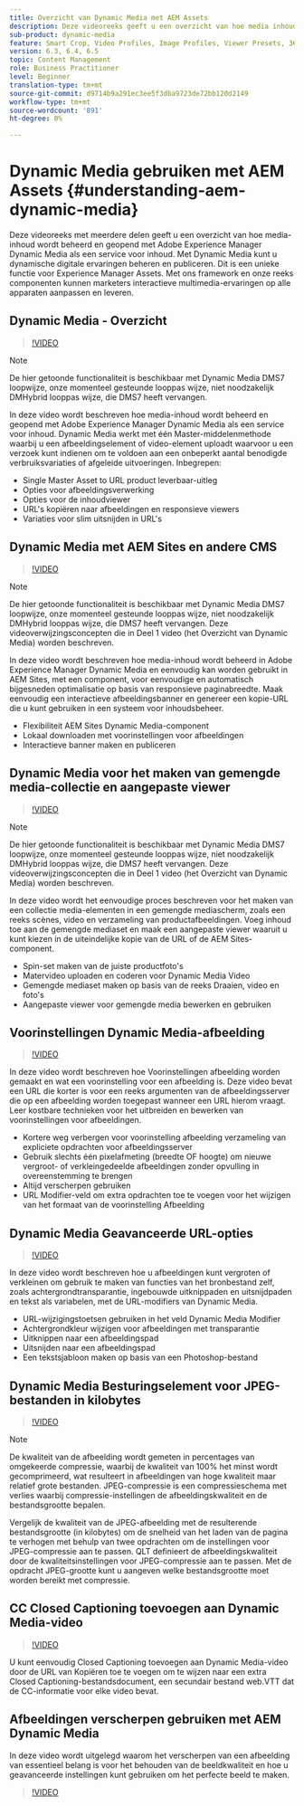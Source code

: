 ```yaml
---
title: Overzicht van Dynamic Media met AEM Assets
description: Deze videoreeks geeft u een overzicht van hoe media inhoud wordt beheerd en betreden gebruikend Adobe Experience Manager Dynamic Media als inhoud dienende dienst. Met Dynamic Media kunt u dynamische digitale ervaringen beheren en publiceren. Dit is een unieke functie voor Experience Manager Assets. Met ons framework en onze reeks componenten kunnen marketers interactieve multimedia-ervaringen op alle apparaten aanpassen en leveren.
sub-product: dynamic-media
feature: Smart Crop, Video Profiles, Image Profiles, Viewer Presets, 360 VR Video, Image Sets, Spin Sets
version: 6.3, 6.4, 6.5
topic: Content Management
role: Business Practitioner
level: Beginner
translation-type: tm+mt
source-git-commit: d9714b9a291ec3ee5f3dba9723de72bb120d2149
workflow-type: tm+mt
source-wordcount: '891'
ht-degree: 0%

---
```



# Dynamic Media gebruiken met AEM Assets {#understanding-aem-dynamic-media}

Deze videoreeks met meerdere delen geeft u een overzicht van hoe media-inhoud wordt beheerd en geopend met Adobe Experience Manager Dynamic Media als een service voor inhoud. Met Dynamic Media kunt u dynamische digitale ervaringen beheren en publiceren. Dit is een unieke functie voor Experience Manager Assets. Met ons framework en onze reeks componenten kunnen marketers interactieve multimedia-ervaringen op alle apparaten aanpassen en leveren.

## Dynamic Media - Overzicht

>[!VIDEO](https://video.tv.adobe.com/v/27144/?quality=9&learn=on)

>[!NOTE]
>
>De hier getoonde functionaliteit is beschikbaar met Dynamic Media DMS7 loopwijze, onze momenteel gesteunde looppas wijze, niet noodzakelijk DMHybrid looppas wijze, die DMS7 heeft vervangen.

In deze video wordt beschreven hoe media-inhoud wordt beheerd en geopend met Adobe Experience Manager Dynamic Media als een service voor inhoud. Dynamic Media werkt met één Master-middelenmethode waarbij u een afbeeldingselement of video-element uploadt waarvoor u een verzoek kunt indienen om te voldoen aan een onbeperkt aantal benodigde verbruiksvariaties of afgeleide uitvoeringen. Inbegrepen:

* Single Master Asset to URL product leverbaar-uitleg
* Opties voor afbeeldingsverwerking
* Opties voor de inhoudviewer
* URL&#39;s kopiëren naar afbeeldingen en responsieve viewers
* Variaties voor slim uitsnijden in URL&#39;s

## Dynamic Media met AEM Sites en andere CMS

>[!VIDEO](https://video.tv.adobe.com/v/27145/?quality=9&learn=on)

>[!NOTE]
>
>De hier getoonde functionaliteit is beschikbaar met Dynamic Media DMS7 loopwijze, onze momenteel gesteunde looppas wijze, niet noodzakelijk DMHybrid looppas wijze, die DMS7 heeft vervangen. Deze videoverwijzingsconcepten die in Deel 1 video (het Overzicht van Dynamic Media) worden beschreven.

In deze video wordt beschreven hoe media-inhoud wordt beheerd in Adobe Experience Manager Dynamic Media en eenvoudig kan worden gebruikt in AEM Sites, met een component, voor eenvoudige en automatisch bijgesneden optimalisatie op basis van responsieve paginabreedte. Maak eenvoudig een interactieve afbeeldingsbanner en genereer een kopie-URL die u kunt gebruiken in een systeem voor inhoudsbeheer.

* Flexibiliteit AEM Sites Dynamic Media-component
* Lokaal downloaden met voorinstellingen voor afbeeldingen
* Interactieve banner maken en publiceren

## Dynamic Media voor het maken van gemengde media-collectie en aangepaste viewer

>[!VIDEO](https://video.tv.adobe.com/v/27146/?quality=9&learn=on)

>[!NOTE]
>
>De hier getoonde functionaliteit is beschikbaar met Dynamic Media DMS7 loopwijze, onze momenteel gesteunde looppas wijze, niet noodzakelijk DMHybrid looppas wijze, die DMS7 heeft vervangen. Deze videoverwijzingsconcepten die in Deel 1 video (het Overzicht van Dynamic Media) worden beschreven.

In deze video wordt het eenvoudige proces beschreven voor het maken van een collectie media-elementen in een gemengde mediascherm, zoals een reeks scènes, video en verzameling van productafbeeldingen. Voeg inhoud toe aan de gemengde mediaset en maak een aangepaste viewer waaruit u kunt kiezen in de uiteindelijke kopie van de URL of de AEM Sites-component.

* Spin-set maken van de juiste productfoto&#39;s
* Matervideo uploaden en coderen voor Dynamic Media Video
* Gemengde mediaset maken op basis van de reeks Draaien, video en foto&#39;s
* Aangepaste viewer voor gemengde media bewerken en gebruiken

## Voorinstellingen Dynamic Media-afbeelding

>[!VIDEO](https://video.tv.adobe.com/v/27320/?quality=9&learn=on)

In deze video wordt beschreven hoe Voorinstellingen afbeelding worden gemaakt en wat een voorinstelling voor een afbeelding is. Deze video bevat een URL die korter is voor een reeks argumenten van de afbeeldingsserver die op een afbeelding worden toegepast wanneer een URL hierom vraagt. Leer kostbare technieken voor het uitbreiden en bewerken van voorinstellingen voor afbeeldingen.

* Kortere weg verbergen voor voorinstelling afbeelding verzameling van expliciete opdrachten voor afbeeldingsserver
* Gebruik slechts één pixelafmeting (breedte OF hoogte) om nieuwe vergroot- of verkleingedeelde afbeeldingen zonder opvulling in overeenstemming te brengen
* Altijd verscherpen gebruiken
* URL Modifier-veld om extra opdrachten toe te voegen voor het wijzigen van het formaat van de voorinstelling Afbeelding

## Dynamic Media Geavanceerde URL-opties

>[!VIDEO](https://video.tv.adobe.com/v/27319/?quality=9&learn=on)

In deze video wordt beschreven hoe u afbeeldingen kunt vergroten of verkleinen om gebruik te maken van functies van het bronbestand zelf, zoals achtergrondtransparantie, ingebouwde uitknippaden en uitsnijdpaden en tekst als variabelen, met de URL-modifiers van Dynamic Media.

* URL-wijzigingstoetsen gebruiken in het veld Dynamic Media Modifier
* Achtergrondkleur wijzigen voor afbeeldingen met transparantie
* Uitknippen naar een afbeeldingspad
* Uitsnijden naar een afbeeldingspad
* Een tekstsjabloon maken op basis van een Photoshop-bestand

## Dynamic Media Besturingselement voor JPEG-bestanden in kilobytes

>[!VIDEO](https://video.tv.adobe.com/v/27404/?quality=9&learn=on)


>[!NOTE]
>
>De kwaliteit van de afbeelding wordt gemeten in percentages van omgekeerde compressie, waarbij de kwaliteit van 100% het minst wordt gecomprimeerd, wat resulteert in afbeeldingen van hoge kwaliteit maar relatief grote bestanden. JPEG-compressie is een compressieschema met verlies waarbij compressie-instellingen de afbeeldingskwaliteit en de bestandsgrootte bepalen.

Vergelijk de kwaliteit van de JPEG-afbeelding met de resulterende bestandsgrootte (in kilobytes) om de snelheid van het laden van de pagina te verhogen met behulp van twee opdrachten om de instellingen voor JPEG-compressie aan te passen. QLT definieert de afbeeldingskwaliteit door de kwaliteitsinstellingen voor JPEG-compressie aan te passen. Met de opdracht JPEG-grootte kunt u aangeven welke bestandsgrootte moet worden bereikt met compressie.

## CC Closed Captioning toevoegen aan Dynamic Media-video

>[!VIDEO](https://video.tv.adobe.com/v/28074/?quality=9&learn=on)

U kunt eenvoudig Closed Captioning toevoegen aan Dynamic Media-video door de URL van Kopiëren toe te voegen om te wijzen naar een extra Closed Captioning-bestandsdocument, een secundair bestand web.VTT dat de CC-informatie voor elke video bevat.

## Afbeeldingen verscherpen gebruiken met AEM Dynamic Media

In deze video wordt uitgelegd waarom het verscherpen van een afbeelding van essentieel belang is voor het behouden van de beeldkwaliteit en hoe u geavanceerde instellingen kunt gebruiken om het perfecte beeld te maken.

>[!VIDEO](https://demos-pub.assetsadobe.com/etc/dam/viewers/s7viewers/html5/VideoViewer.html?asset=%2Fcontent%2Fdam%2Fdm-public-facing-upgrade-portal-video%2F04_DynamicImagery_AdvancedSettings_071917_BH.mp4&amp;config=/etc/dam/presets/viewer/Video_social&amp;serverUrl=https%3A%2F%2Fadobedemo62-h.assetsadobe.com%2Fis%2Fimage%2F&amp;contenturl=%2F&amp;config2=/etc/dam/presets/analytics&amp;videoserverurl=https://gateway-na.assetsadobe.com/DMGateway/public/demoCo&amp;posterimage=/content/dam/dm-public-facing-upgrade-portal-video/04_DynamicImagery_AdvancedSettings_071917_BH.mp4)
